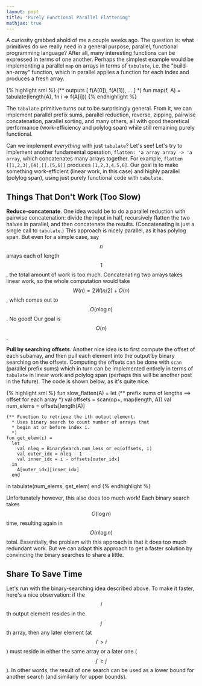 ```yaml
---
layout: post
title: "Purely Functional Parallel Flattening"
mathjax: true
---
```


A curiosity grabbed ahold of me a couple weeks ago. The question is: what
primitives do we really need in a general purpose, parallel, functional
programming language? After all, many interesting functions can be expressed
in terms of one another. Perhaps the simplest example would be implementing
a parallel `map` on arrays in terms of `tabulate`, i.e. the "build-an-array"
function, which in parallel applies a function for
each index and produces a fresh array.

{% highlight sml %}
(** outputs [ f(A[0]), f(A[1]), ... ] *)
fun map(f, A) = tabulate(length(A), fn i => f(A[i]))
{% endhighlight %}

The `tabulate` primitive turns out to be surprisingly general. From it, we
can implement parallel prefix sums, parallel reduction, reverse, zipping,
pairwise concatenation, parallel sorting, and many others, all with good
theoretical performance (work-efficiency and polylog span) while still
remaining purely functional.

Can we implement _everything_ with just `tabulate`? Let's see! Let's try
to implement another fundamental operation,
`flatten: 'a array array -> 'a array`, which concatenates many arrays
together. For example, `flatten [[1,2,3],[4],[],[5,6]]` produces
`[1,2,3,4,5,6]`. Our goal is to make something work-efficient
(linear work, in this case) and highly parallel (polylog span),
using just purely functional code with `tabulate`.

## Things That Don't Work (Too Slow)

**Reduce-concatenate**. One idea would be to do a parallel reduction with
pairwise concatenation: divide the input in half, recursively flatten the two
halves in parallel, and then concatenate the results. (Concatenating is just
a single call to `tabulate`.) This approach is nicely parallel, as it has
polylog span. But even for a simple
case, say $$n$$ arrays each of length $$1$$, the total amount of work is too
much. Concatenating two arrays takes linear work, so the whole computation would
take $$W(n) = 2 W(n/2) + O(n)$$, which comes out to $$O(n \log n)$$. No good!
Our goal is $$O(n)$$.

**Pull by searching offsets**. Another nice idea is to first compute the
offset of each subarray, and then pull each element into the output by binary
searching on the offsets. Computing the offsets can be done with `scan`
(parallel prefix sums) which in turn can be implemented entirely in terms of
`tabulate` in linear work and polylog span (perhaps this will be another post
in the future). The code is shown below, as it's quite nice.

{% highlight sml %}
fun slow_flatten(A) =
  let
    (** prefix sums of lengths ==> offset for each array *)
    val offsets = scan(op+, map(length, A))
    val num_elems = offsets[length(A)]

    (** Function to retrieve the ith output element.
      * Uses binary search to count number of arrays that
      * begin at or before index i.
      *)
    fun get_elem(i) =
      let
        val nleq = BinarySearch.num_less_or_eq(offsets, i)
        val outer_idx = nleq - 1
        val inner_idx = i - offsets[outer_idx]
      in
        A[outer_idx][inner_idx]
      end
  in
    tabulate(num_elems, get_elem)
  end
{% endhighlight %}

Unfortunately however, this also does too much work! Each binary search takes
$$O(\log n)$$ time, resulting again in $$O(n \log n)$$ total. Essentially, the
problem with this approach is that it does too much redundant work. But we
can adapt this approach to get a faster solution by convincing the binary
searches to share a little.

## Share To Save Time

Let's run with the binary-searching idea described above. To make it faster,
here's a nice observation: if the $$i$$th output element resides
in the $$j$$th array, then any later element (at $$i' > i$$) must reside in
either the same array or a later one ($$j' \geq j$$). In other words, the
result of one search can be used as a lower bound for another search (and
similarly for upper bounds).


